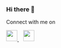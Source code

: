 ### Hi there 👋

Connect with me on
<p>
  <a href="https://github.com/charoitel">
    <img src="https://cdn.jsdelivr.net/npm/simple-icons@4.25.0/icons/github.svg" width="30px" height="30px" />
  </a>&nbsp;&nbsp;
  <a href="https://twitter.com/messages/compose?recipient_id=905679209552478208">
    <img src="https://cdn.jsdelivr.net/npm/simple-icons@4.25.0/icons/twitter.svg" width="30px" height="30px" />
  </a>
</p>

<!--
**charoitel/charoitel** is a ✨ _special_ ✨ repository because its `README.md` (this file) appears on your GitHub profile.

Here are some ideas to get you started:

- 🔭 I’m currently working on ...
- 🌱 I’m currently learning ...
- 👯 I’m looking to collaborate on ...
- 🤔 I’m looking for help with ...
- 💬 Ask me about ...
- 📫 How to reach me: ...
- 😄 Pronouns: ...
- ⚡ Fun fact: ...
-->
